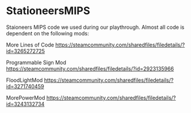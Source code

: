 # StationeersMIPS
Staioneers MIPS code we used during our playthrough. Almost all code is dependent on the following mods:

More Lines of Code
https://steamcommunity.com/sharedfiles/filedetails/?id=3265272725

Programmable Sign Mod
https://steamcommunity.com/sharedfiles/filedetails/?id=2923135966

FloodLightMod
https://steamcommunity.com/sharedfiles/filedetails/?id=3271740459

MorePowerMod
https://steamcommunity.com/sharedfiles/filedetails/?id=3243132734